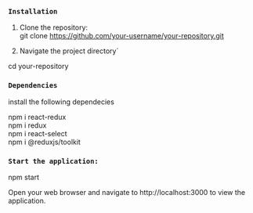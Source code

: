 ### `Installation`
1. Clone the repository:\
git clone https://github.com/your-username/your-repository.git


2. Navigate the project directory`

cd your-repository


### `Dependencies`

install the following dependecies

npm i react-redux\
npm i redux\
npm i react-select\
npm i @reduxjs/toolkit


### `Start the application:`
npm start

Open your web browser and navigate to http://localhost:3000 to view the application.